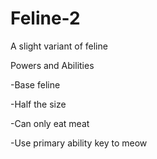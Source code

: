 # Feline-2
A slight variant of feline

Powers and Abilities

-Base feline

-Half the size

-Can only eat meat

-Use primary ability key to meow
